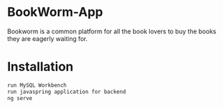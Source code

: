 # BookWorm-App
Bookworm is a common platform for all the book lovers to buy the books they are eagerly waiting for.  

# Installation
```bash
run MySQL Workbench
run javaspring application for backend
ng serve
```

